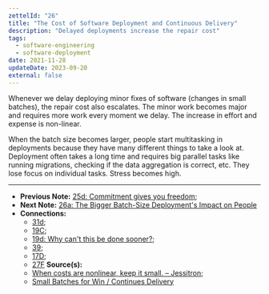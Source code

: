 ```yaml
---
zettelId: "26"
title: "The Cost of Software Deployment and Continuous Delivery"
description: "Delayed deployments increase the repair cost"
tags:
  - software-engineering
  - software-deployment
date: 2021-11-28
updateDate: 2023-09-20
external: false
---
```


Whenever we delay deploying minor fixes of software (changes in small batches), the repair cost also escalates. The minor work becomes major and requires more work every moment we delay. The increase in effort and expense is non-linear.

When the batch size becomes larger, people start multitasking in deployments because they have many different things to take a look at. Deployment often takes a long time and requires big parallel tasks like running migrations, checking if the data aggregation is correct, etc. They lose focus on individual tasks. Stress becomes high.

---

- **Previous Note:** [25d: Commitment gives you freedom](/notes/25d/);
- **Next Note:** [26a: The Bigger Batch-Size Deployment's Impact on People](/notes/26a/)
- **Connections:**
  - [31d](/notes/31d/);
  - [19C](/notes/19c/);
  - [19d: Why can't this be done sooner?](/notes/19d/);
  - [39](/notes/39/);
  - [17D](/notes/17d/);
  - [27F](/notes/27f/)
**Source(s):**
  - [When costs are nonlinear, keep it small. – Jessitron](https://jessitron.com/2021/01/18/when-costs-are-nonlinear-keep-it-small/);
  - [Small Batches for Win / Continues Delivery](https://www.eferro.net/2021/01/small-batches-for-win-continuous.html)
